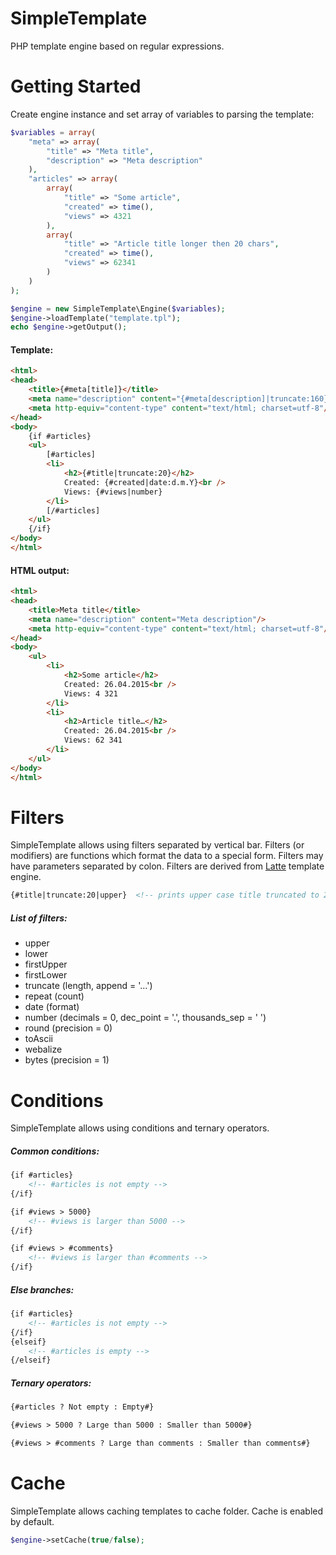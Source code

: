 # SimpleTemplate
PHP template engine based on regular expressions.

Getting Started
===============

Create engine instance and set array of variables to parsing the template:
```php
$variables = array(
	"meta" => array(
		"title" => "Meta title",
		"description" => "Meta description"
	),
	"articles" => array(
		array(
			"title" => "Some article",
			"created" => time(),
			"views" => 4321
		),
		array(
			"title" => "Article title longer then 20 chars",
			"created" => time(),
			"views" => 62341
		)
	)
);

$engine = new SimpleTemplate\Engine($variables);
$engine->loadTemplate("template.tpl");
echo $engine->getOutput();
```
#### Template:
```html
<html>
<head>
	<title>{#meta[title]}</title>
	<meta name="description" content="{#meta[description]|truncate:160}"/>
	<meta http-equiv="content-type" content="text/html; charset=utf-8"/>
</head>
<body>
	{if #articles}
	<ul>
		[#articles]
		<li>
			<h2>{#title|truncate:20}</h2>
			Created: {#created|date:d.m.Y}<br />
			Views: {#views|number}
		</li>
		[/#articles]
	</ul>
	{/if}
</body>
</html>
```

#### HTML output:
```html
<html>
<head>
	<title>Meta title</title>
	<meta name="description" content="Meta description"/>
	<meta http-equiv="content-type" content="text/html; charset=utf-8"/>
</head>
<body>
	<ul>
		<li>
			<h2>Some article</h2>
			Created: 26.04.2015<br />
			Views: 4 321
		</li>
		<li>
			<h2>Article title…</h2>
			Created: 26.04.2015<br />
			Views: 62 341
		</li>
	</ul>
</body>
</html>
```

Filters
=======
SimpleTemplate allows using filters separated by vertical bar. Filters (or modifiers) are functions which format the data to a special form. Filters may have parameters separated by colon. Filters are derived from [Latte](https://github.com/nette/latte) template engine.

```html
{#title|truncate:20|upper}	<!-- prints upper case title truncated to 20 chars -->
```

##### List of filters:
 - upper
 - lower
 - firstUpper
 - firstLower
 - truncate (length, append = '…')
 - repeat (count)
 - date (format)
 - number (decimals = 0, dec_point = '.', thousands_sep = ' ')
 - round (precision = 0)
 - toAscii
 - webalize
 - bytes (precision = 1)

Conditions
==========
SimpleTemplate allows using conditions and ternary operators.

##### Common conditions:
```html
{if #articles}
	<!-- #articles is not empty -->
{/if}

{if #views > 5000}
	<!-- #views is larger than 5000 -->
{/if}

{if #views > #comments}
	<!-- #views is larger than #comments -->
{/if}
```

##### Else branches:
```html
{if #articles}
	<!-- #articles is not empty -->
{/if}
{elseif}
	<!-- #articles is empty -->
{/elseif}
```

##### Ternary operators:
```html
{#articles ? Not empty : Empty#}

{#views > 5000 ? Large than 5000 : Smaller than 5000#}

{#views > #comments ? Large than comments : Smaller than comments#}
```

Cache
=====
SimpleTemplate allows caching templates to cache folder. Cache is enabled by default.

```php
$engine->setCache(true/false);
```
